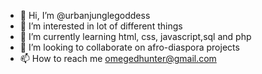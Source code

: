 - 👋 Hi, I’m @urbanjunglegoddess
- 👀 I’m interested in lot of different things
- 🌱 I’m currently learning html, css, javascript,sql and php
- 💞️ I’m looking to collaborate on afro-diaspora projects
- 📫 How to reach me omegedhunter@gmail.com

<!---
urbanjunglegoddess/urbanjunglegoddess is a ✨ special ✨ repository because its `README.md` (this file) appears on your GitHub profile.
You can click the Preview link to take a look at your changes.
--->
